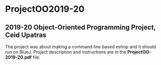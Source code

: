 # ProjectOO2019-20
## 2019-20 Object-Oriented Programming Project, Ceid Upatras
The project was about making a command line based eshop and it should run on BlueJ. Project description and instructions are in the __ProjectOO-2019-20.pdf__ file.
